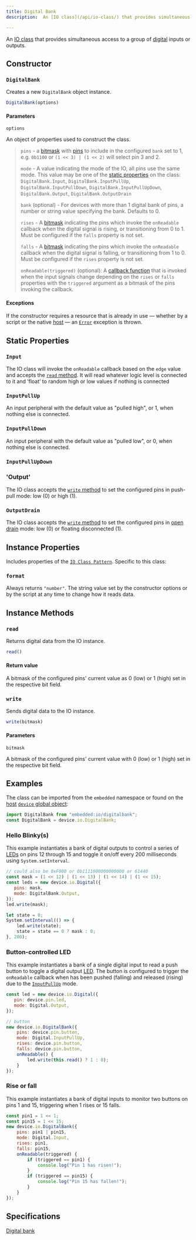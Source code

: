```yaml
---
title: Digital Bank
description:  An [IO class](/api/io-class/) that provides simultaneous access to a group of digital inputs or outputs.

---
```


An [IO class](/api/io-class/) that provides simultaneous access to a group of [digital](/glossary/#digital) inputs or outputs.


## Constructor

### `DigitalBank`

Creates a new `DigitalBank` object instance.

```js
DigitalBank(options)
```

#### Parameters

`options`

An object of properties used to construct the class.

> `pins` - a [bitmask](/glossary/#bitmask) with [pins](/glossary/#pins) to include in the configured `bank` set to 1, e.g. `0b1100` or `(1 << 3) | (1 << 2)` will select pin 3 and 2.
>
> `mode` - A value indicating the mode of the IO, all pins use the same mode. This value may be one of the [static properties](#static-properties) on the class: `DigitalBank.Input`, `DigitalBank.InputPullUp`, `DigitalBank.InputPullDown`, `DigitalBank.InputPullUpDown`, `DigitalBank.Output`, `DigitalBank.OutputDrain`
>
> `bank` (optional) - For devices with more than 1 digital bank of pins, a number or string value specifying the bank. Defaults to 0.
>
> `rises` - A [bitmask](/glossary/#bitmask) indicating the pins which invoke the `onReadable` callback when the digital signal is rising, or transitioning from 0 to 1. Must be configured if the `falls` property is not set.
>
> `falls` - A [bitmask](/glossary/#bitmask) indicating the pins which invoke the `onReadable` callback when the digital signal is falling, or transitioning from 1 to 0. Must be configured if the `rises` property is not set.
>
> `onReadable(triggered)` (optional): A [callback function](https://developer.mozilla.org/en-US/docs/Glossary/Callback_function) that is invoked when the input signals change depending on the `rises` or `falls` properties with the `triggered` argument as a bitmask of the pins invoking the callback.

#### Exceptions

If the constructor requires a resource that is already in use — whether by a script or the native [host](/glossary/#host) — an [`Error`](https://developer.mozilla.org/en-US/docs/Web/JavaScript/Reference/Global_Objects/Error) exception is thrown.

## Static Properties

### `Input`

The IO class will invoke the `onReadable` callback based on the `edge` value and accepts the [`read` method](#read). It will read whatever logic level is connected to it and ‘float’ to random high or low values if nothing is connected

### `InputPullUp`

An input peripheral with the default value as "pulled high", or 1, when nothing else is connected.

### `InputPullDown`

An input peripheral with the default value as "pulled low", or 0, when nothing else is connected.

### `InputPullUpDown`

### 'Output'

The IO class accepts the [`write` method](#write) to set the configured pins in push-pull mode: low (0) or high (1).

### `OutputDrain`

The IO class accepts the [`write` method](#write) to set the configured pins in [open drain](/glossary/#open-drain) mode: low (0) or floating disconnected (1).

## Instance Properties

Includes properties of the [`IO Class Pattern`](/api/io-class). Specific to this class:

### `format`

Always returns `"number"`. The string value set by the constructor options or by the script at any time to change how it reads data.

## Instance Methods

### `read`

Returns digital data from the IO instance.

```js
read()
```

#### Return value

A bitmask of the configured pins' current value as 0 (low) or 1 (high) set in the respective bit field.

### `write`

Sends digital data to the IO instance.

```js
write(bitmask)
```

#### Parameters

`bitmask`

A bitmask of the configured pins' current value with 0 (low) or 1 (high) set in the respective bit field.

## Examples

The class can be imported from the `embedded` namespace or found on the [host](/glossary/#host) [`device` global object](/api/host-provider):

```js
import DigitalBank from "embedded:io/digitalbank";
const DigitalBank = device.io.DigitalBank;
```

### Hello Blinky(s)

This example instantiates a bank of digital outputs to control a series of [LEDs](/glossary/#led) on pins 12 through 15 and toggle it on/off every 200 milliseconds using `System.setInterval`.

```js
// could also be 0xF000 or 0b1111000000000000 or 61440
const mask = (1 << 12) | (1 << 13) | (1 << 14) | (1 << 15);
const leds = new device.io.Digital({
   pins: mask,
   mode: DigitalBank.Output,
});
led.write(mask);

let state = 0;
System.setInterval(() => {
	led.write(state);
	state = state == 0 ? mask : 0;
}, 200);
```

### Button-controlled LED

This example instantiates a bank of a single digital input to read a push button to toggle a digital output [LED](/glossary/#led). The button is configured to trigger the `onReadable` callback when has been pushed (falling) and released (rising) due to the [`InputPullUp`](#inputpullup) mode.

```js
const led = new device.io.Digital({
   pin: device.pin.led,
   mode: Digital.Output,
});

// button
new device.io.DigitalBank({
    pins: device.pin.button,
    mode: Digital.InputPullUp,
    rises: device.pin.button,
    falls: device.pin.button,
    onReadable() {
        led.write(this.read() ? 1 : 0);
    }
});
```

### Rise or fall

This example instantiates a bank of digital inputs to monitor two buttons on pins 1 and 15, triggering when 1 rises or 15 falls.

```js
const pin1 = 1 << 1;
const pin15 = 1 << 15;
new device.io.DigitalBank({
    pins: pin1 | pin15,
    mode: Digital.Input,
    rises: pin1,
    falls: pin15,
    onReadable(triggered) {
        if (triggered == pin1) {
            console.log("Pin 1 has risen!");
        }
        if (triggered == pin15) {
            console.log("Pin 15 has fallen!");
        }
    }
});
```

## Specifications

[Digital bank](https://419.ecma-international.org/#-10-io-classes-digital-bank)


